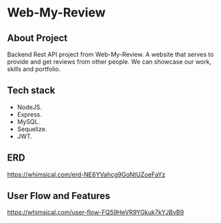 # Web-My-Review

## About Project
Backend Rest API project from Web-My-Review. A website that serves to provide and get reviews from other people. We can showcase our work, skills and portfolio.

## Tech stack
- NodeJS.
- Express.
- MySQL.
- Sequelize.
- JWT.

## ERD
https://whimsical.com/erd-NE6YVahcg9GoNtUZoeFaYz

## User Flow and Features
https://whimsical.com/user-flow-FQ59HeVR9YGkuk7kYJBvB9